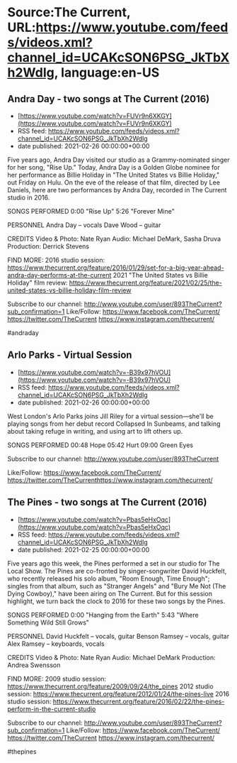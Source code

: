 # Source:The Current, URL:https://www.youtube.com/feeds/videos.xml?channel_id=UCAKcSON6PSG_JkTbXh2WdIg, language:en-US

## Andra Day - two songs at The Current (2016)
 - [https://www.youtube.com/watch?v=FUVr9n6XKGY](https://www.youtube.com/watch?v=FUVr9n6XKGY)
 - RSS feed: https://www.youtube.com/feeds/videos.xml?channel_id=UCAKcSON6PSG_JkTbXh2WdIg
 - date published: 2021-02-26 00:00:00+00:00

Five years ago, Andra Day visited our studio as a Grammy-nominated singer for her song, "Rise Up." Today, Andra Day is a Golden Globe nominee for her performance as Billie Holiday in "The United States vs Billie Holiday," out Friday on Hulu. On the eve of the release of that film, directed by Lee Daniels, here are two performances by Andra Day, recorded in The Current studio in 2016.

SONGS PERFORMED
0:00 "Rise Up"
5:26 "Forever Mine"

PERSONNEL
Andra Day – vocals
Dave Wood – guitar

CREDITS
Video & Photo: Nate Ryan
Audio: Michael DeMark, Sasha Druva
Production: Derrick Stevens

FIND MORE:
2016 studio session: https://www.thecurrent.org/feature/2016/01/29/set-for-a-big-year-ahead-andra-day-performs-at-the-current
2021 "The United States vs Billie Holiday" film review: https://www.thecurrent.org/feature/2021/02/25/the-united-states-vs-billie-holiday-film-review

Subscribe to our channel:
http://www.youtube.com/user/893TheCurrent?sub_confirmation=1
Like/Follow:
https://www.facebook.com/TheCurrent/
https://twitter.com/TheCurrent
https://www.instagram.com/thecurrent/

#andraday

## Arlo Parks - Virtual Session
 - [https://www.youtube.com/watch?v=-B39x97hVOU](https://www.youtube.com/watch?v=-B39x97hVOU)
 - RSS feed: https://www.youtube.com/feeds/videos.xml?channel_id=UCAKcSON6PSG_JkTbXh2WdIg
 - date published: 2021-02-26 00:00:00+00:00

West London's Arlo Parks joins Jill Riley for a virtual session—she'll be playing songs from her debut record Collapsed In Sunbeams, and talking about taking refuge in writing, and using art to lift others up.

SONGS PERFORMED
00:48 Hope
05:42 Hurt
09:00 Green Eyes

Subscribe to our channel:
http://www.youtube.com/user/893TheCurrent

Like/Follow:
https://www.facebook.com/TheCurrent/​​​
https://twitter.com/TheCurrent​​​
https://www.instagram.com/thecurrent/

## The Pines - two songs at The Current (2016)
 - [https://www.youtube.com/watch?v=Pbas5eHxOqc](https://www.youtube.com/watch?v=Pbas5eHxOqc)
 - RSS feed: https://www.youtube.com/feeds/videos.xml?channel_id=UCAKcSON6PSG_JkTbXh2WdIg
 - date published: 2021-02-25 00:00:00+00:00

Five years ago this week, the Pines performed a set in our studio for The Local Show. The Pines are co-fronted by singer-songwriter David Huckfelt, who recently released his solo album, "Room Enough, Time Enough"; singles from that album, such as "Stranger Angels" and "Bury Me Not (The Dying Cowboy)," have been airing on The Current. But for this session highlight, we turn back the clock to 2016 for these two songs by the Pines. 

SONGS PERFORMED
0:00 "Hanging from the Earth"
5:43 "Where Something Wild Still Grows"

PERSONNEL
David Huckfelt – vocals, guitar
Benson Ramsey – vocals, guitar
Alex Ramsey – keyboards, vocals

CREDITS
Video & Photo: Nate Ryan
Audio: Michael DeMark
Production: Andrea Swensson

FIND MORE:
2009 studio session:
https://www.thecurrent.org/feature/2009/09/24/the_pines
2012 studio session: https://www.thecurrent.org/feature/2012/01/24/the-pines-live
2016 studio session: https://www.thecurrent.org/feature/2016/02/22/the-pines-perform-in-the-current-studio

Subscribe to our channel:
http://www.youtube.com/user/893TheCurrent?sub_confirmation=1
Like/Follow:
https://www.facebook.com/TheCurrent/
https://twitter.com/TheCurrent
https://www.instagram.com/thecurrent/

#thepines

